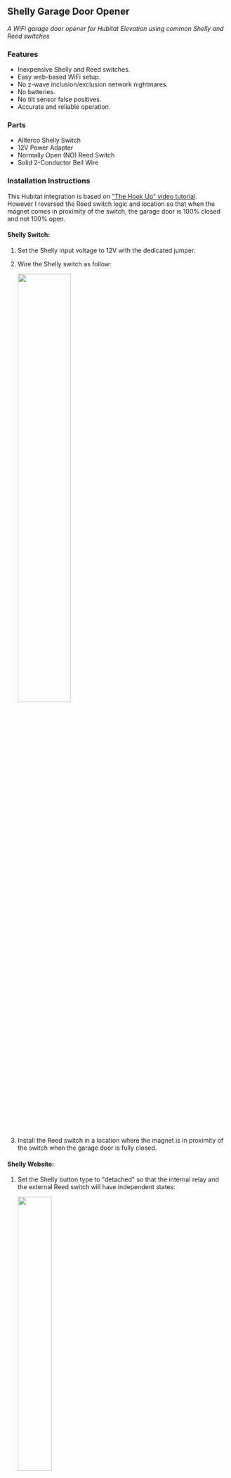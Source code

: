 ## Shelly Garage Door Opener
*A WiFi garage door opener for Hubitat Elevation using common Shelly and Reed switches*

### Features

- Inexpensive Shelly and Reed switches.
- Easy web-based WiFi setup.
- No z-wave inclusion/exclusion network nightmares.
- No batteries.
- No tilt sensor false positives.
- Accurate and reliable operation.

### Parts

- Allterco Shelly Switch
- 12V Power Adapter
- Normally Open (NO) Reed Switch
- Solid 2-Conductor Bell Wire

### Installation Instructions

This Hubitat integration is based on ["The Hook Up" video tutorial](https://www.youtube.com/watch?v=WEZUxXNiERQ).<br>
However I reversed the Reed switch logic and location so that when the magnet comes in proximity of the switch, the garage door is 100% closed and not 100% open.

#### Shelly Switch:

1.  Set the Shelly input voltage to 12V with the dedicated jumper.
2.  Wire the Shelly switch as follow:

    <img src="https://github.com/mircolino/shelly/raw/main/garage_door_opener/images/01_wiring.png" width="50%" height="50%">

3.  Install the Reed switch in a location where the magnet is in proximity of the switch when the garage door is fully closed.

#### Shelly Website:

1.  Set the Shelly button type to "detached" so that the internal relay and the external Reed switch will have independent states:

    <img src="https://github.com/mircolino/shelly/raw/main/garage_door_opener/images/02_detached.png" width="40%" height="40%">

2.  Add a 1 sec auto-off timer to emulate pressing the garage physical button:

    <img src="https://github.com/mircolino/shelly/raw/main/garage_door_opener/images/03_timer.png" width="40%" height="40%">

3.  Add Hubitat callbacks so that the Shelly switch can notify Hubitat when either the internal relay or the external Reed switch changes state:

    <img src="https://github.com/mircolino/shelly/raw/main/garage_door_opener/images/04_contact_on.png" width="40%" height="40%"><br>
    <img src="https://github.com/mircolino/shelly/raw/main/garage_door_opener/images/05_contact_off.png" width="40%" height="40%"><br>
    <img src="https://github.com/mircolino/shelly/raw/main/garage_door_opener/images/06_relay_on.png" width="40%" height="40%"><br>
    <img src="https://github.com/mircolino/shelly/raw/main/garage_door_opener/images/07_relay_off.png" width="40%" height="40%">

#### Hubitat Website:

1.  Add the Shelly Garage Door Opener [source code](https://https://raw.githubusercontent.com/mircolino/shelly/main/garage_door_opener/driver.groovy) to the Hubitat "Drivers Code" page.

2.  Create a new Virtual Device, select type: "Shelly Garage Door Opener" and press &lt;Save Device&gt;:

    <img src="https://github.com/mircolino/shelly/raw/main/garage_door_opener/images/08_new_device.png" width="50%" height="50%">

3.  Open the "Shelly Garage Door Opener" device page, enter the Shelly switch ip address or hostname, the login credentials (if any) and press &lt;Save Preferences&gt;:

    <img src="https://github.com/mircolino/shelly/raw/main/garage_door_opener/images/09_garage_door_device.png" width="50%" height="50%">

The Shelly Garage Door Opener and the Hubitat Integration should now be fully operational.

***

### Disclaimer

THE SOFTWARE IS PROVIDED "AS IS", WITHOUT WARRANTY OF ANY KIND, EXPRESS OR IMPLIED, INCLUDING BUT NOT LIMITED TO THE WARRANTIES OF MERCHANTABILITY, FITNESS FOR A PARTICULAR PURPOSE, TITLE AND NON-INFRINGEMENT. IN NO EVENT SHALL THE COPYRIGHT HOLDERS OR ANYONE DISTRIBUTING THE SOFTWARE BE LIABLE FOR ANY DAMAGES OR OTHER LIABILITY, WHETHER IN CONTRACT, TORT OR OTHERWISE, ARISING FROM, OUT OF OR IN CONNECTION WITH THE SOFTWARE OR THE USE OR OTHER DEALINGS IN THE SOFTWARE.
